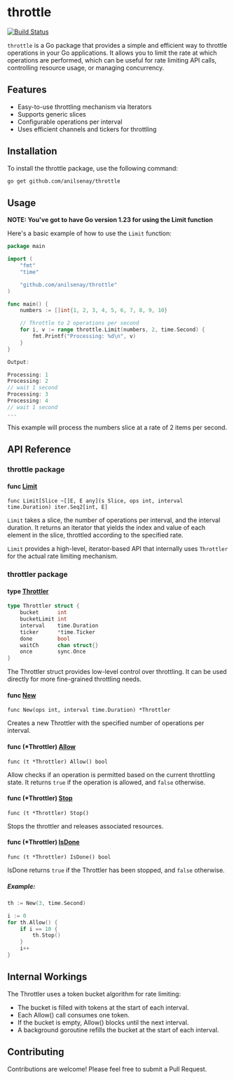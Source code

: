 # throttle

[![Build Status](https://github.com/anilsenay/throttle/actions/workflows/go.yml/badge.svg?branch=master)](https://github.com/features/actions)

`throttle` is a Go package that provides a simple and efficient way to throttle operations in your Go applications. It allows you to limit the rate at which operations are performed, which can be useful for rate limiting API calls, controlling resource usage, or managing concurrency.

## Features

- Easy-to-use throttling mechanism via Iterators
- Supports generic slices
- Configurable operations per interval
- Uses efficient channels and tickers for throttling

## Installation

To install the throttle package, use the following command:

```bash
go get github.com/anilsenay/throttle
```

## Usage

**NOTE: You've got to have Go version 1.23 for using the Limit function**

Here's a basic example of how to use the `Limit` function:

```go
package main

import (
    "fmt"
    "time"

    "github.com/anilsenay/throttle"
)

func main() {
    numbers := []int{1, 2, 3, 4, 5, 6, 7, 8, 9, 10}

    // Throttle to 2 operations per second
    for i, v := range throttle.Limit(numbers, 2, time.Second) {
        fmt.Printf("Processing: %d\n", v)
    }
}
```

```go
Output:

Processing: 1
Processing: 2
// wait 1 second
Processing: 3
Processing: 4
// wait 1 second
...
```

This example will process the numbers slice at a rate of 2 items per second.

## API Reference

### throttle package

#### func [Limit](https://github.com/anilsenay/throttle/blob/master/throttle.go#L10)

`func Limit[Slice ~[]E, E any](s Slice, ops int, interval time.Duration) iter.Seq2[int, E]`

`Limit` takes a slice, the number of operations per interval, and the interval duration. It returns an iterator that yields the index and value of each element in the slice, throttled according to the specified rate.

`Limit` provides a high-level, iterator-based API that internally uses `Throttler` for the actual rate limiting mechanism.

### throttler package

#### type [Throttler](https://github.com/anilsenay/throttle/blob/master/throttler/throttler.go#L8)

```go
type Throttler struct {
    bucket      int
    bucketLimit int
    interval    time.Duration
    ticker      *time.Ticker
    done        bool
    waitCh      chan struct{}
    once        sync.Once
}
```

The Throttler struct provides low-level control over throttling. It can be used directly for more fine-grained throttling needs.

#### func [New](https://github.com/anilsenay/throttle/blob/master/throttler/throttler.go#L18)

`func New(ops int, interval time.Duration) *Throttler`

Creates a new Throttler with the specified number of operations per interval.

#### func (\*Throttler) [Allow](https://github.com/anilsenay/throttle/blob/master/throttler/throttler.go#L51)

`func (t *Throttler) Allow() bool`

Allow checks if an operation is permitted based on the current throttling state. It returns `true` if the operation is allowed, and `false` otherwise.

#### func (\*Throttler) [Stop](https://github.com/anilsenay/throttle/blob/master/throttler/throttler.go#L30)

`func (t *Throttler) Stop()`

Stops the throttler and releases associated resources.

#### func (\*Throttler) [IsDone](https://github.com/anilsenay/throttle/blob/master/throttler/throttler.go#L26)

`func (t *Throttler) IsDone() bool`

IsDone returns `true` if the Throttler has been stopped, and `false` otherwise.

##### Example:

```go
th := New(3, time.Second)

i := 0
for th.Allow() {
    if i == 10 {
        th.Stop()
    }
    i++
}
```

## Internal Workings

The Throttler uses a token bucket algorithm for rate limiting:

- The bucket is filled with tokens at the start of each interval.
- Each Allow() call consumes one token.
- If the bucket is empty, Allow() blocks until the next interval.
- A background goroutine refills the bucket at the start of each interval.

## Contributing

Contributions are welcome! Please feel free to submit a Pull Request.
